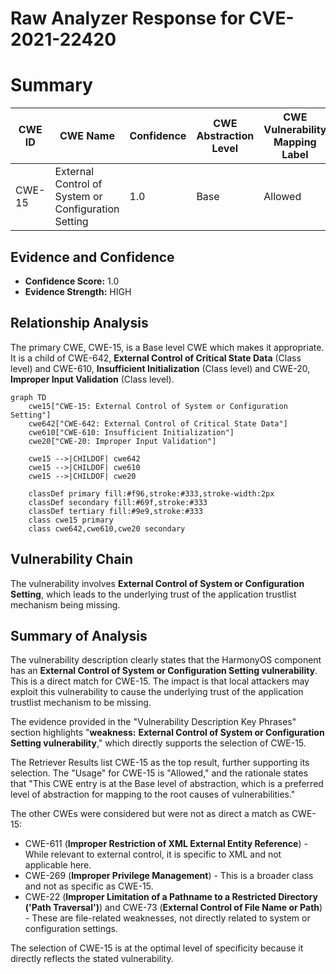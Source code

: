# Raw Analyzer Response for CVE-2021-22420

# Summary
| CWE ID | CWE Name | Confidence | CWE Abstraction Level | CWE Vulnerability Mapping Label | CWE-Vulnerability Mapping Notes |
|---|---|---|---|---|---|
| CWE-15 | External Control of System or Configuration Setting | 1.0 | Base | Allowed | Primary CWE |

## Evidence and Confidence

*   **Confidence Score:** 1.0
*   **Evidence Strength:** HIGH

## Relationship Analysis
The primary CWE, CWE-15, is a Base level CWE which makes it appropriate. It is a child of CWE-642, **External Control of Critical State Data** (Class level) and CWE-610, **Insufficient Initialization** (Class level) and CWE-20, **Improper Input Validation** (Class level).

```mermaid
graph TD
    cwe15["CWE-15: External Control of System or Configuration Setting"]
    cwe642["CWE-642: External Control of Critical State Data"]
    cwe610["CWE-610: Insufficient Initialization"]
    cwe20["CWE-20: Improper Input Validation"]

    cwe15 -->|CHILDOF| cwe642
    cwe15 -->|CHILDOF| cwe610
    cwe15 -->|CHILDOF| cwe20

    classDef primary fill:#f96,stroke:#333,stroke-width:2px
    classDef secondary fill:#69f,stroke:#333
    classDef tertiary fill:#9e9,stroke:#333
    class cwe15 primary
    class cwe642,cwe610,cwe20 secondary
```

## Vulnerability Chain
The vulnerability involves **External Control of System or Configuration Setting**, which leads to the underlying trust of the application trustlist mechanism being missing.

## Summary of Analysis
The vulnerability description clearly states that the HarmonyOS component has an **External Control of System or Configuration Setting vulnerability**. This is a direct match for CWE-15. The impact is that local attackers may exploit this vulnerability to cause the underlying trust of the application trustlist mechanism to be missing.

The evidence provided in the "Vulnerability Description Key Phrases" section highlights "**weakness:** **External Control of System or Configuration Setting vulnerability**," which directly supports the selection of CWE-15.

The Retriever Results list CWE-15 as the top result, further supporting its selection. The "Usage" for CWE-15 is "Allowed," and the rationale states that "This CWE entry is at the Base level of abstraction, which is a preferred level of abstraction for mapping to the root causes of vulnerabilities."

The other CWEs were considered but were not as direct a match as CWE-15:

*   CWE-611 (**Improper Restriction of XML External Entity Reference**) - While relevant to external control, it is specific to XML and not applicable here.
*   CWE-269 (**Improper Privilege Management**) - This is a broader class and not as specific as CWE-15.
*   CWE-22 (**Improper Limitation of a Pathname to a Restricted Directory ('Path Traversal')**) and CWE-73 (**External Control of File Name or Path**) - These are file-related weaknesses, not directly related to system or configuration settings.

The selection of CWE-15 is at the optimal level of specificity because it directly reflects the stated vulnerability.